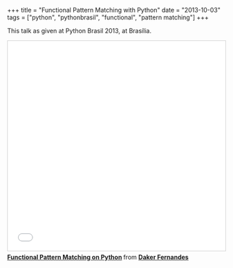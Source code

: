 +++
title = "Functional Pattern Matching with Python"
date = "2013-10-03"
tags = ["python", "pythonbrasil", "functional", "pattern matching"]
+++

This talk as given at Python Brasil 2013, at Brasília.

<iframe src="//www.slideshare.net/slideshow/embed_code/key/Ivn9fHPiXO31Kc" width="595" height="485" frameborder="0" marginwidth="0" marginheight="0" scrolling="no" style="border:1px solid #CCC; border-width:1px; margin-bottom:5px; max-width: 100%;" allowfullscreen> </iframe> <div style="margin-bottom:5px"> <strong> <a href="//www.slideshare.net/dakerfp/functional-pattern-matching" title="Functional Pattern Matching on Python" target="_blank">Functional Pattern Matching on Python</a> </strong> from <strong><a href="//www.slideshare.net/dakerfp" target="_blank">Daker Fernandes</a></strong> </div>